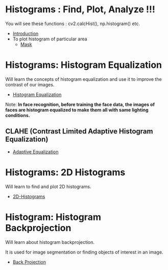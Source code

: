 # Histograms : Find, Plot, Analyze !!!
You will see these functions : cv2.calcHist(), np.histogram() etc.
* [Introduction](Introduction.py)
* To plot histogram of particular area
   * [Mask](Mask.py)
# Histograms: Histogram Equalization
Will learn the concepts of histogram equalization and use it to improve the contrast of our images.
* [Histogram Equalization](Equalization.py)

Note: **In face recognition, before training the face data, the images of faces are histogram equalized to make them all with same lighting conditions.**
## CLAHE (Contrast Limited Adaptive Histogram Equalization)
* [Adaptive Equalization](CLAHE.py)
# Histograms: 2D Histograms
Will learn to find and plot 2D histograms.
* [2D-Histograms](Hist_2D.py)
# Histogram: Histogram Backprojection
Will learn about histogram backprojection.

It is used for image segmentation or finding objects of interest in an image.
* [Back Projection](Backprojection.py)
